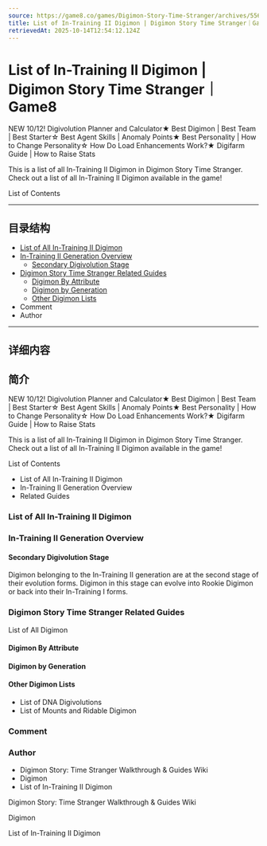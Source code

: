 ```yaml
---
source: https://game8.co/games/Digimon-Story-Time-Stranger/archives/556271
title: List of In-Training II Digimon | Digimon Story Time Stranger｜Game8
retrievedAt: 2025-10-14T12:54:12.124Z
---
```


# List of In-Training II Digimon | Digimon Story Time Stranger｜Game8

NEW 10/12! Digivolution Planner and Calculator★ Best Digimon | Best Team | Best Starter☆ Best Agent Skills | Anomaly Points★ Best Personality | How to Change Personality☆ How Do Load Enhancements Work?★ Digifarm Guide | How to Raise Stats

This is a list of all In-Training II Digimon in Digimon Story Time Stranger. Check out a list of all In-Training II Digimon available in the game!

List of Contents

---

## 目录结构

  - [List of All In-Training II Digimon](#hl_1)
  - [In-Training II Generation Overview](#hl_2)
    - [Secondary Digivolution Stage](#hm_1)
  - [Digimon Story Time Stranger Related Guides](#hl_3)
    - [Digimon By Attribute](#hm_2)
    - [Digimon by Generation](#hm_3)
    - [Other Digimon Lists](#hm_4)
  - Comment
  - Author

---

## 详细内容

## 简介

NEW 10/12! Digivolution Planner and Calculator★ Best Digimon | Best Team | Best Starter☆ Best Agent Skills | Anomaly Points★ Best Personality | How to Change Personality☆ How Do Load Enhancements Work?★ Digifarm Guide | How to Raise Stats

This is a list of all In-Training II Digimon in Digimon Story Time Stranger. Check out a list of all In-Training II Digimon available in the game!

List of Contents

- List of All In-Training II Digimon
- In-Training II Generation Overview
- Related Guides

### List of All In-Training II Digimon



### In-Training II Generation Overview



#### Secondary Digivolution Stage

Digimon belonging to the In-Training II generation are at the second stage of their evolution forms. Digimon in this stage can evolve into Rookie Digimon or back into their In-Training I forms.

### Digimon Story Time Stranger Related Guides

List of All Digimon

#### Digimon By Attribute



#### Digimon by Generation



#### Other Digimon Lists

- List of DNA Digivolutions
- List of Mounts and Ridable Digimon

### Comment



### Author

- Digimon Story: Time Stranger Walkthrough & Guides Wiki
- Digimon
- List of In-Training II Digimon

Digimon Story: Time Stranger Walkthrough & Guides Wiki

Digimon

List of In-Training II Digimon

